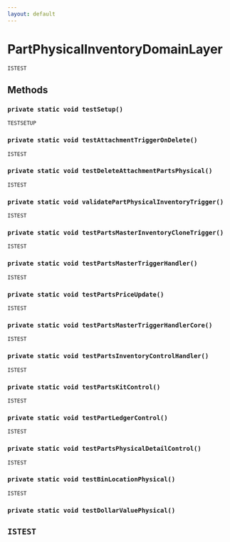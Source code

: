 ```yaml
---
layout: default
---
```

# PartPhysicalInventoryDomainLayer

`ISTEST`
## Methods
### `private static void testSetup()`

`TESTSETUP`
### `private static void testAttachmentTriggerOnDelete()`

`ISTEST`
### `private static void testDeleteAttachmentPartsPhysical()`

`ISTEST`
### `private static void validatePartPhysicalInventoryTrigger()`

`ISTEST`
### `private static void testPartsMasterInventoryCloneTrigger()`

`ISTEST`
### `private static void testPartsMasterTriggerHandler()`

`ISTEST`
### `private static void testPartsPriceUpdate()`

`ISTEST`
### `private static void testPartsMasterTriggerHandlerCore()`

`ISTEST`
### `private static void testPartsInventoryControlHandler()`

`ISTEST`
### `private static void testPartsKitControl()`

`ISTEST`
### `private static void testPartLedgerControl()`

`ISTEST`
### `private static void testPartsPhysicalDetailControl()`

`ISTEST`
### `private static void testBinLocationPhysical()`

`ISTEST`
### `private static void testDollarValuePhysical()`

`ISTEST`
---
